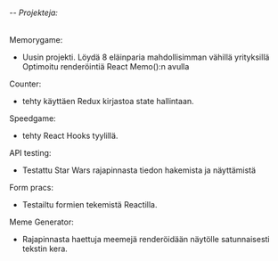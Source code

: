 <h6>-- Projekteja:</h6>

Memorygame: <br/>
 -  Uusin projekti. Löydä 8 eläinparia mahdollisimman vähillä yrityksillä
    Optimoitu renderöintiä React Memo():n avulla

Counter: <br/>
 -  tehty käyttäen Redux kirjastoa state hallintaan.

Speedgame: <br/>
 -  tehty React Hooks tyylillä.

API testing: <br/>
 -  Testattu Star Wars rajapinnasta tiedon hakemista ja näyttämistä

Form pracs: <br/>
 -  Testailtu formien tekemistä Reactilla.

Meme Generator: <br/>
 -  Rajapinnasta haettuja meemejä renderöidään näytölle satunnaisesti tekstin kera.